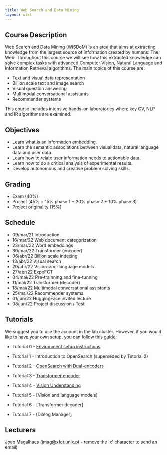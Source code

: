 ```yaml
---
title: Web Search and Data Mining
layout: wiki
---
```


## Course Description

Web Search and Data Mining (WiSDoM) is an area that aims at extracting knowledge from the largest source of information created by humans: The Web! 
Throughout this course we will see how this extracted knowledge can solve complex tasks with advanced Computer Vision, Natural Language and Information Retrieval algorithms. The main topics of this course are:

 - Text and visual data representation
 - Billion scale text and image search
 - Visual question answering
 - Multimodal conversational assistants
 - Recommender systems

This course includes intensive hands-on laboratories where key CV, NLP and IR algorithms are examined. 

## Objectives
 - Learn what is an information embedding.
 - Learn the semantic associations between visual data, natural language data and user data.
 - Learn how to relate user information needs to actionable data.
 - Learn how to do a critical analysis of experimental results.
 - Develop autonomous and creative problem solving skills.

## Grading
 - Exam (40%) 
 - Project (45% = 15% phase 1 + 20% phase 2 + 10% phase 3) 
 - Project originality (15%)

## Schedule
 - 09/mar/21	Introduction
 - 16/mar/22	Web document categorization
 - 23/mar/22	Word embeddings
 - 30/mar/22	Transformer (encoder)
 - 06/abr/22	Billion scale indexing
 - 13/abr/22	Visual search
 - 20/abr/22	Vision-and-language models
 - 27/abr/22	ExpoFCT
 - 04/mai/22	Pre-trainning and fine-tunning
 - 11/mai/22	Transformer (decoder) 
 - 18/mai/22	Multimodal conversational assistants
 - 25/mai/22	Recommender systems
 - 01/jun/22	HuggingFace invited lecture
 - 08/jun/22	Project discussion / Test

## Tutorials
We suggest you to use the account in the lab cluster. However, if you would like to have your own setup, you can follow this guide:
 
 - Tutorial 0 - [Environment setup instructions](/wiki/lab_setup)

 - Tutorial 1 - Introduction to OpenSearch (superseded by Tutorial 2)

 - Tutorial 2 - [OpenSearch with Dual-encoders](/wiki/tutorials/Lab2_OpenSearch_DualEncoders.ipynb)

 - Tutorial 3 - [Transformer encoder](/wiki/tutorials/Lab3_Transformer_Encoder.ipynb)

 - Tutorial 4 - [Vision Understanding](/wiki/tutorials/Lab4_Vision_Understanding.ipynb)

 - Tutorial 5 - [Vision and language models]

 - Tutorial 6 - [Transformer decoder]

 - Tutorial 7 - [Dialog Manager]

## Lecturers
Joao Magalhaes (jmag@xfct.unlx.pt - remove the 'x' character to send an email)

